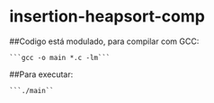 # insertion-heapsort-comp

##Codigo está modulado, para compilar com GCC:

    ```gcc -o main *.c -lm```

##Para executar:

    ```./main``
